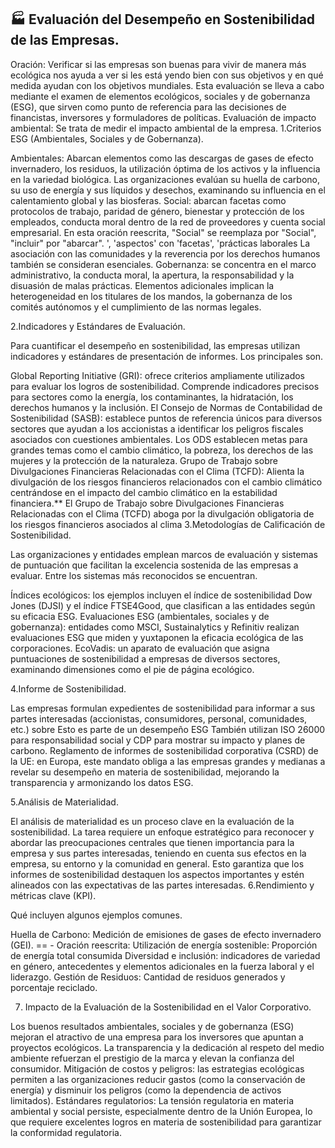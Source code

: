 ## 🏭 **Evaluación del Desempeño en Sostenibilidad de las Empresas.**

Oración: Verificar si las empresas son buenas para vivir de manera más ecológica nos ayuda a ver si les está yendo bien con sus objetivos y en qué medida ayudan con los objetivos mundiales. Esta evaluación se lleva a cabo mediante el examen de elementos ecológicos, sociales y de gobernanza (ESG), que sirven como punto de referencia para las decisiones de financistas, inversores y formuladores de políticas. Evaluación de impacto ambiental: Se trata de medir el impacto ambiental de la empresa.
1.Criterios ESG (Ambientales, Sociales y de Gobernanza).

Ambientales: Abarcan elementos como las descargas de gases de efecto invernadero, los residuos, la utilización óptima de los activos y la influencia en la variedad biológica. Las organizaciones evalúan su huella de carbono, su uso de energía y sus líquidos y desechos, examinando su influencia en el calentamiento global y las biosferas.
Social: abarcan facetas como protocolos de trabajo, paridad de género, bienestar y protección de los empleados, conducta moral dentro de la red de proveedores y cuenta social empresarial. En esta oración reescrita, "Social" se reemplaza por "Social", "incluir" por "abarcar". ', 'aspectos' con 'facetas', 'prácticas laborales La asociación con las comunidades y la reverencia por los derechos humanos también se consideran esenciales.
Gobernanza: se concentra en el marco administrativo, la conducta moral, la apertura, la responsabilidad y la disuasión de malas prácticas. Elementos adicionales implican la heterogeneidad en los titulares de los mandos, la gobernanza de los comités autónomos y el cumplimiento de las normas legales.

2.Indicadores y Estándares de Evaluación.

Para cuantificar el desempeño en sostenibilidad, las empresas utilizan indicadores y estándares de presentación de informes. Los principales son.

Global Reporting Initiative (GRI): ofrece criterios ampliamente utilizados para evaluar los logros de sostenibilidad. Comprende indicadores precisos para sectores como la energía, los contaminantes, la hidratación, los derechos humanos y la inclusión.
El Consejo de Normas de Contabilidad de Sostenibilidad (SASB): establece puntos de referencia únicos para diversos sectores que ayudan a los accionistas a identificar los peligros fiscales asociados con cuestiones ambientales.
Los ODS establecen metas para grandes temas como el cambio climático, la pobreza, los derechos de las mujeres y la protección de la naturaleza.
Grupo de Trabajo sobre Divulgaciones Financieras Relacionadas con el Clima (TCFD): Alienta la divulgación de los riesgos financieros relacionados con el cambio climático centrándose en el impacto del cambio climático en la estabilidad financiera.** El Grupo de Trabajo sobre Divulgaciones Financieras Relacionadas con el Clima (TCFD) aboga por la divulgación obligatoria de los riesgos financieros asociados al clima
3.Metodologías de Calificación de Sostenibilidad.

Las organizaciones y entidades emplean marcos de evaluación y sistemas de puntuación que facilitan la excelencia sostenida de las empresas a evaluar. Entre los sistemas más reconocidos se encuentran.

Índices ecológicos: los ejemplos incluyen el índice de sostenibilidad Dow Jones (DJSI) y el índice FTSE4Good, que clasifican a las entidades según su eficacia ESG.
Evaluaciones ESG (ambientales, sociales y de gobernanza): entidades como MSCI, Sustainalytics y Refinitiv realizan evaluaciones ESG que miden y yuxtaponen la eficacia ecológica de las corporaciones.
EcoVadis: un aparato de evaluación que asigna puntuaciones de sostenibilidad a empresas de diversos sectores, examinando dimensiones como el pie de página ecológico.

4.Informe de Sostenibilidad.

Las empresas formulan expedientes de sostenibilidad para informar a sus partes interesadas (accionistas, consumidores, personal, comunidades, etc.) sobre Esto es parte de un desempeño ESG
También utilizan ISO 26000 para responsabilidad social y CDP para mostrar su impacto y planes de carbono.
Reglamento de informes de sostenibilidad corporativa (CSRD) de la UE: en Europa, este mandato obliga a las empresas grandes y medianas a revelar su desempeño en materia de sostenibilidad, mejorando la transparencia y armonizando los datos ESG.

5.Análisis de Materialidad.

El análisis de materialidad es un proceso clave en la evaluación de la sostenibilidad. La tarea requiere un enfoque estratégico para reconocer y abordar las preocupaciones centrales que tienen importancia para la empresa y sus partes interesadas, teniendo en cuenta sus efectos en la empresa, su entorno y la comunidad en general.
Esto garantiza que los informes de sostenibilidad destaquen los aspectos importantes y estén alineados con las expectativas de las partes interesadas.
6.Rendimiento y métricas clave (KPI).

Qué incluyen algunos ejemplos comunes.

Huella de Carbono: Medición de emisiones de gases de efecto invernadero (GEI).
== - Oración reescrita: Utilización de energía sostenible: Proporción de energía total consumida
Diversidad e inclusión: indicadores de variedad en género, antecedentes y elementos adicionales en la fuerza laboral y el liderazgo.
Gestión de Residuos: Cantidad de residuos generados y porcentaje reciclado.

7. Impacto de la Evaluación de la Sostenibilidad en el Valor Corporativo.

Los buenos resultados ambientales, sociales y de gobernanza (ESG) mejoran el atractivo de una empresa para los inversores que apuntan a proyectos ecológicos.
La transparencia y la dedicación al respeto del medio ambiente refuerzan el prestigio de la marca y elevan la confianza del consumidor.
Mitigación de costos y peligros: las estrategias ecológicas permiten a las organizaciones reducir gastos (como la conservación de energía) y disminuir los peligros (como la dependencia de activos limitados).
Estándares regulatorios: La tensión regulatoria en materia ambiental y social persiste, especialmente dentro de la Unión Europea, lo que requiere excelentes logros en materia de sostenibilidad para garantizar la conformidad regulatoria.
